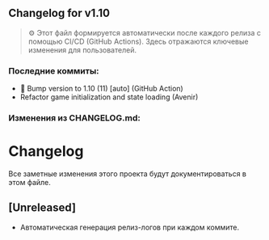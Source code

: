 ## Changelog for v1.10

> ⚙️ Этот файл формируется автоматически после каждого релиза с помощью CI/CD (GitHub Actions). Здесь отражаются ключевые изменения для пользователей.

### Последние коммиты:
- 🔖 Bump version to 1.10 (11) [auto] (GitHub Action)
- Refactor game initialization and state loading (Avenir)
### Изменения из CHANGELOG.md:
# Changelog

Все заметные изменения этого проекта будут документироваться в этом файле.

## [Unreleased]
- Автоматическая генерация релиз-логов при каждом коммите. 